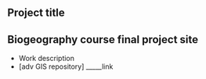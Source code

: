 
## Project title
## Biogeography course final project site
- Work description
- [adv GIS repository] _____link
